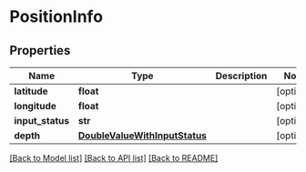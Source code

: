 # PositionInfo

## Properties
Name | Type | Description | Notes
------------ | ------------- | ------------- | -------------
**latitude** | **float** |  | [optional] 
**longitude** | **float** |  | [optional] 
**input_status** | **str** |  | [optional] 
**depth** | [**DoubleValueWithInputStatus**](DoubleValueWithInputStatus.md) |  | [optional] 

[[Back to Model list]](../README.md#documentation-for-models) [[Back to API list]](../README.md#documentation-for-api-endpoints) [[Back to README]](../README.md)


